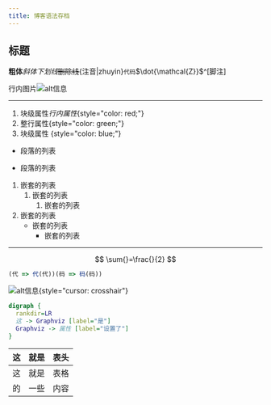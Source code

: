 ```yaml
---
title: 博客语法存档
---
```


## 标题

**粗体***斜体*_下划线_~~删除线~~{注音|zhuyin}`代码`$\dot{\mathcal{Z}}$^[脚注]

行内图片![alt信息](/icon.png "title信息")

----

1. 块级属性*行内属性*{style="color: red;"}
2. 整行属性{style="color: green;"}
3. 块级属性
{style="color: blue;"}

- 段落的列表

- 段落的列表

1. 嵌套的列表
    1. 嵌套的列表
        1. 嵌套的列表
1. 嵌套的列表
    - 嵌套的列表
      - 嵌套的列表

----

$$
\sum{}=\frac{}{2}
$$

```js {#hello}
(代 => 代(代))(码 => 码(码))
```

![alt信息](/icon.png "块级图片"){style="cursor: crosshair"}

```dot {style="cursor: crosshair"}
digraph {
  rankdir=LR
  这 -> Graphviz [label="是"]
  Graphviz -> 属性 [label="设置了"]
}
```

| 这 | 就是 | 表头 |
| -: | :--: | :--- |
| 这 | 就是 | 表格 |
| 的 | 一些 | 内容 |
